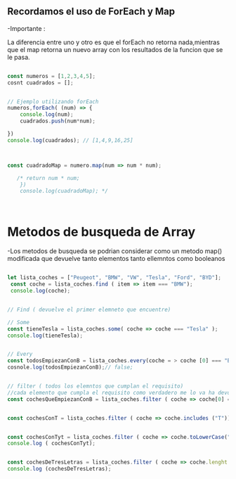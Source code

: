 ## Recordamos el uso de  ForEach y Map

-Importante :

La diferencia entre uno y otro es que el forEach  no retorna nada,mientras que el map retorna un nuevo array con los resultados de la funcion que se le pasa.

```js

const numeros = [1,2,3,4,5];
cosnt cuadrados = [];


// Ejemplo utilizando forEach
numeros,forEach( (num) => {
    console.log(num);
    cuadrados.push(num*num);

})
console.log(cuadrados); // [1,4,9,16,25]



const cuadradoMap = numero.map(num => num * num);

   /* return num * num;
    }) 
    console.log(cuadradoMap); */




```

# Metodos de busqueda de Array

-Los metodos de busqueda se podrian considerar como un metodo map() modificada que devuelve tanto elementos tanto ellemntos como booleanos

```javascript	

let lista_coches = ["Peugeot", "BMW", "VW", "Tesla", "Ford", "BYD"];
 const coche = lista_coches.find ( item => item === "BMW");
 console.log(coche);


// Find ( devuelve el primer elemneto que encuentre)

// Some 
const tieneTesla = lista_coches.some( coche => coche === "Tesla" );
console.log(tieneTesla);


// Every 
const todosEmpiezanConB = lista_coches.every(coche = > coche [0] === "B");
cosnole.log(todosEmpiezanConB);// false;


// filter ( todos los elemntos que cumplan el requisito)
//cada elemento que cumpla el requisito como verdadero me lo va ha devolver.
const cochesQueEmpiezanConB = lista_coches.filter ( coche => coche[0] === "B");


const cochesConT = lista_coches.filter ( coche => coche.includes ("T"));


const cochesConTyt = lista_coches.filter ( coche => coche.toLowerCase("t").includes("t"));
console.log ( cochesConTyt);


const cochesDeTresLetras = lista_coches.filter ( coche => coche.lenght === 3);
console.log (cochesDeTresLetras);


```